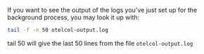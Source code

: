 
If you want to see the output of the logs you’ve just set up for the background process, you may look it up with:

```bash
tail -f -n 50 otelcol-output.log
```
tail 50 will give the last 50 lines from the file `otelcol-output.log`
